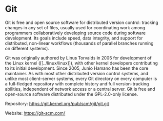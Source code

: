 # Git

Git is free and open source software for distributed version control: tracking changes in any set of files, usually used for coordinating work among programmers collaboratively developing source code during software development. Its goals include speed, data integrity, and support for distributed, non-linear workflows (thousands of parallel branches running on different systems).

Git was originally authored by Linus Torvalds in 2005 for development of the Linux kernel ([[../linux/linux]]), with other kernel developers contributing to its initial development. Since 2005, Junio Hamano has been the core maintainer. As with most other distributed version control systems, and unlike most client&#x2013;server systems, every Git directory on every computer is a full-fledged repository with complete history and full version-tracking abilities, independent of network access or a central server. Git is free and open-source software distributed under the GPL-2.0-only license. 

Repository: https://git.kernel.org/pub/scm/git/git.git

Website: https://git-scm.com/
